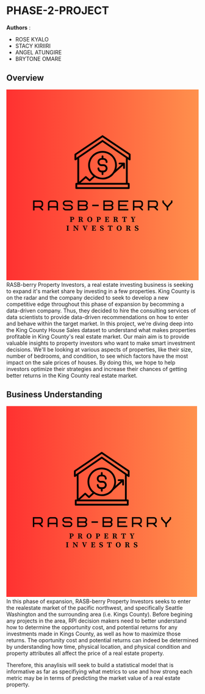 # PHASE-2-PROJECT

**Authors** : 
- ROSE KYALO
- STACY KIRIIRI
- ANGEL ATUNGIRE
- BRYTONE OMARE


## Overview
<img src="./Media/RASB-berry.png" alt="alt text" width="900" height="500" class="blog-image">
RASB-berry Property Investors, a real estate investing business is seeking to expand it's market share by investing in a few properties. King County is on the radar and the company decided to seek to develop a new competitive edge throughout this phase of expansion by becomming a data-driven company. Thus, they decided to hire the consulting services of data scientists to provide data-driven recommendations on how to enter and behave within the target market. In this project, we're diving deep into the King County House Sales dataset to understand what makes properties profitable in King County's real estate market. Our main aim is to provide valuable insights to property investors who want to make smart investment decisions. We'll be looking at various aspects of properties, like their size, number of bedrooms, and condition, to see which factors have the most impact on the sale prices of houses. By doing this, we hope to help investors optimize their strategies and increase their chances of getting better returns in the King County real estate market.



## Business Understanding
![img](./Media/RASB-berry.png)
In this phase of expansion, RASB-berry Property Investors seeks to enter the realestate market of the pacific northwest, and specifically Seattle Washington and the surrounding area (i.e. Kings County). Before begining any projects in the area, RPI decision makers need to better understand how to determine the opportunity cost, and potential returns for any investments made in Kings County, as well as how to maximize those returns. The oportunity cost and potential returns can indeed be determined by understanding how time, physical location, and physical condition and property attributes all affect the price of a real estate property. 

Therefore, this anaylisis will seek to build a statistical model that is informative as far as specifiying what metrics to use and how strong each metric may be in terms of predicting the market value of a real estate property.




